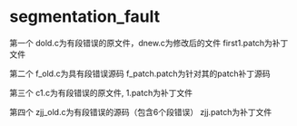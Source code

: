 segmentation_fault
==================
第一个
dold.c为有段错误的原文件，dnew.c为修改后的文件
first1.patch为补丁文件

第二个
f_old.c为具有段错误源码
f_patch.patch为针对其的patch补丁源码

第三个
c1.c为有段错误的原文件,
1.patch为补丁文件

第四个
zjj_old.c为有段错误的源码（包含6个段错误）
zjj.patch为补丁文件
